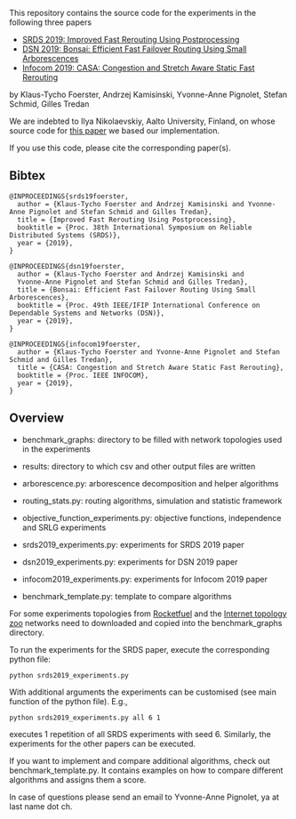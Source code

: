 This repository contains the source code for the experiments in the following three papers

* [SRDS 2019: Improved Fast Rerouting Using Postprocessing](https://www.univie.ac.at/ct/stefan/srds19failover.pdf)
* [DSN 2019: Bonsai: Efficient Fast Failover Routing Using Small Arborescences](https://www.univie.ac.at/ct/stefan/dsn19.pdf)
* [Infocom 2019: CASA: Congestion and Stretch Aware Static Fast Rerouting](https://www.univie.ac.at/ct/stefan/infocom2019e.pdf)

by Klaus-Tycho Foerster, Andrzej Kamisinski, Yvonne-Anne Pignolet, Stefan Schmid, Gilles Tredan

We are indebted to Ilya Nikolaevskiy, Aalto University, Finland, on whose source code for [this paper](
http://www.dia.uniroma3.it/~compunet/www/docs/chiesa/Resiliency-ToN.pdf) we based our implementation.

If you use this code, please cite the corresponding paper(s).

## Bibtex
```
@INPROCEEDINGS{srds19foerster,
  author = {Klaus-Tycho Foerster and Andrzej Kamisinski and Yvonne-Anne Pignolet and Stefan Schmid and Gilles Tredan},
  title = {Improved Fast Rerouting Using Postprocessing},
  booktitle = {Proc. 38th International Symposium on Reliable Distributed Systems (SRDS)},
  year = {2019},
}

@INPROCEEDINGS{dsn19foerster,
  author = {Klaus-Tycho Foerster and Andrzej Kamisinski and
  Yvonne-Anne Pignolet and Stefan Schmid and Gilles Tredan},
  title = {Bonsai: Efficient Fast Failover Routing Using Small Arborescences},
  booktitle = {Proc. 49th IEEE/IFIP International Conference on Dependable Systems and Networks (DSN)},
  year = {2019},
}

@INPROCEEDINGS{infocom19foerster,
  author = {Klaus-Tycho Foerster and Yvonne-Anne Pignolet and Stefan Schmid and Gilles Tredan},
  title = {CASA: Congestion and Stretch Aware Static Fast Rerouting},
  booktitle = {Proc. IEEE INFOCOM},
  year = {2019},
}
```
## Overview

* benchmark_graphs: directory to be filled with network topologies used in the experiments
* results: directory to which csv and other output files are written

* arborescence.py: arborescence decomposition and helper algorithms
* routing_stats.py: routing algorithms, simulation and statistic framework
* objective_function_experiments.py: objective functions, independence and SRLG experiments
* srds2019_experiments.py: experiments for SRDS 2019 paper
* dsn2019_experiments.py: experiments for DSN 2019 paper
* infocom2019_experiments.py: experiments for Infocom 2019 paper
* benchmark_template.py: template to compare algorithms

For some experiments topologies from [Rocketfuel](https://research.cs.washington.edu/networking/rocketfuel/) and the [Internet topology zoo](http://www.topology-zoo.org/) networks need to downloaded and copied into the benchmark_graphs directory.

To run the experiments for the SRDS paper, execute the corresponding python file:
```
python srds2019_experiments.py
```
With additional arguments the experiments can be customised (see main function of the python file). E.g., 
```
python srds2019_experiments.py all 6 1
```
executes 1 repetition of all SRDS experiments with seed 6. Similarly, the experiments for the other papers can be executed. 

If you want to implement and compare additional algorithms, check out benchmark_template.py. It contains examples on how to compare different algorithms and assigns them a score.

In case of questions please send an email to Yvonne-Anne Pignolet, ya at last name dot ch.
